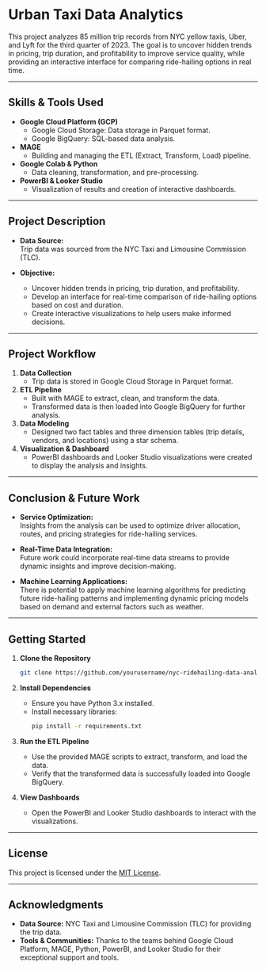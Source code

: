 # Urban Taxi Data Analytics

This project analyzes 85 million trip records from NYC yellow taxis, Uber, and Lyft for the third quarter of 2023. The goal is to uncover hidden trends in pricing, trip duration, and profitability to improve service quality, while providing an interactive interface for comparing ride-hailing options in real time.

---

## Skills & Tools Used

- **Google Cloud Platform (GCP)**
  - Google Cloud Storage: Data storage in Parquet format.
  - Google BigQuery: SQL-based data analysis.
- **MAGE**
  - Building and managing the ETL (Extract, Transform, Load) pipeline.
- **Google Colab & Python**
  - Data cleaning, transformation, and pre-processing.
- **PowerBI & Looker Studio**
  - Visualization of results and creation of interactive dashboards.

---

## Project Description

- **Data Source:**  
  Trip data was sourced from the NYC Taxi and Limousine Commission (TLC).

- **Objective:**  
  - Uncover hidden trends in pricing, trip duration, and profitability.
  - Develop an interface for real-time comparison of ride-hailing options based on cost and duration.
  - Create interactive visualizations to help users make informed decisions.

---

## Project Workflow

1. **Data Collection**
   - Trip data is stored in Google Cloud Storage in Parquet format.
2. **ETL Pipeline**
   - Built with MAGE to extract, clean, and transform the data.
   - Transformed data is then loaded into Google BigQuery for further analysis.
3. **Data Modeling**
   - Designed two fact tables and three dimension tables (trip details, vendors, and locations) using a star schema.
4. **Visualization & Dashboard**
   - PowerBI dashboards and Looker Studio visualizations were created to display the analysis and insights.

---

## Conclusion & Future Work

- **Service Optimization:**  
  Insights from the analysis can be used to optimize driver allocation, routes, and pricing strategies for ride-hailing services.

- **Real-Time Data Integration:**  
  Future work could incorporate real-time data streams to provide dynamic insights and improve decision-making.

- **Machine Learning Applications:**  
  There is potential to apply machine learning algorithms for predicting future ride-hailing patterns and implementing dynamic pricing models based on demand and external factors such as weather.

---

## Getting Started

1. **Clone the Repository**
   ```bash
   git clone https://github.com/yourusername/nyc-ridehailing-data-analysis.git

2. **Install Dependencies**
   - Ensure you have Python 3.x installed.
   - Install necessary libraries:
     ```bash
     pip install -r requirements.txt
     ```

3. **Run the ETL Pipeline**
   - Use the provided MAGE scripts to extract, transform, and load the data.
   - Verify that the transformed data is successfully loaded into Google BigQuery.

4. **View Dashboards**
   - Open the PowerBI and Looker Studio dashboards to interact with the visualizations.

---

## License

This project is licensed under the [MIT License](LICENSE).

---

## Acknowledgments

- **Data Source:** NYC Taxi and Limousine Commission (TLC) for providing the trip data.
- **Tools & Communities:** Thanks to the teams behind Google Cloud Platform, MAGE, Python, PowerBI, and Looker Studio for their exceptional support and tools.
